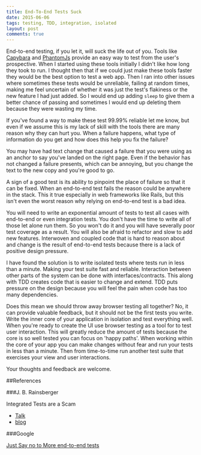 ```yaml
---
title: End-To-End Tests Suck
date: 2015-06-06
tags: testing, TDD, integration, isolated
layout: post
comments: true
---
```

End-to-end testing, if you let it, will suck the life out of you. Tools like [Capybara](https://github.com/jnicklas/capybara) and [PhantomJs](http://phantomjs.org/) provide an easy way to test from the user's prospective. When I started using these tools initially I didn't like how long they took to run. I thought then that if we could just make these tools faster they would be the best option to test a web app. Then I ran into other issues where sometimes these tests would be unreliable, failing at random times, making me feel uncertain of whether it was just the test's flakiness or the new feature I had just added. So I would end up adding `sleep` to give them a better chance of passing and sometimes I would end up deleting them because they were wasting my time. 

If you've found a way to make these test 99.99% reliable let me know, but even if we assume this is my lack of skill with the tools there are many reason why they can hurt you. When a failure happens, what type of information do you get and how does this help you fix the failure? 

You may have had text change that caused a failure that you were using as an anchor to say you've landed on the right page. Even if the behavior has not changed a failure presents, which can be annoying, but you change the text to the new copy and you're good to go.

A sign of a good test is its ability to pinpoint the place of failure so that it can be fixed. When an end-to-end test fails the reason could be anywhere in the stack. This it true especially in web frameworks like Rails, but this isn't even the worst reason why relying on end-to-end test is a bad idea.

You will need to write an exponential amount of tests to test all cases with end-to-end or even integration tests. You don't have the time to write all of those let alone run them. So you won't do it and you will have severally poor test coverage as a result. You will also be afraid to refactor and slow to add new features. Interwoven and coupled code that is hard to reason about and change is the result of end-to-end tests because there is a lack of positive design pressure. 

I have found the solution is to write isolated tests where tests run in less than a minute. Making your test suite fast and reliable. Interaction between other parts of the system can be done with interfaces/contracts. This along with TDD creates code that is easier to change and extend. TDD puts pressure on the design because you will feel the pain when code has too many dependencies.

Does this mean we should throw away browser testing all together? No, it can provide valuable feedback, but it should not be the first tests you write. Write the inner core of your application in isolation and test everything well. When you're ready to create the UI use browser testing as a tool for to test user interaction. This will greatly reduce the amount of tests because the core is so well tested you can focus on 'happy paths'. When working within the core of your app you can make changes without fear and run your tests in less than a minute. Then from time-to-time run another test suite that exercises your view and user interactions.

Your thoughts and feedback are welcome.

##References

###J. B. Rainsberger

Integrated Tests are a Scam 
* [Talk](https://vimeo.com/80533536)
* [blog](http://blog.thecodewhisperer.com/2010/10/16/integrated-tests-are-a-scam)

###Google

[Just Say no to More end-to-end tests](http://googletesting.blogspot.co.uk/2015/04/just-say-no-to-more-end-to-end-tests.html)

